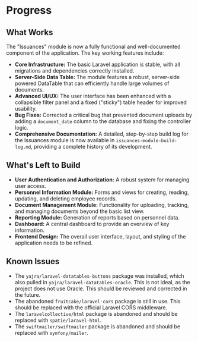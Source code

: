# Progress

## What Works

The "Issuances" module is now a fully functional and well-documented component of the application. The key working features include:

- **Core Infrastructure:** The basic Laravel application is stable, with all migrations and dependencies correctly installed.
- **Server-Side Data Table:** The module features a robust, server-side powered DataTable that can efficiently handle large volumes of documents.
- **Advanced UI/UX:** The user interface has been enhanced with a collapsible filter panel and a fixed ("sticky") table header for improved usability.
- **Bug Fixes:** Corrected a critical bug that prevented document uploads by adding a `document_date` column to the database and fixing the controller logic.
- **Comprehensive Documentation:** A detailed, step-by-step build log for the Issuances module is now available in `issuances-module-build-log.md`, providing a complete history of its development.

## What's Left to Build

- **User Authentication and Authorization:** A robust system for managing user access.
- **Personnel Information Module:** Forms and views for creating, reading, updating, and deleting employee records.
- **Document Management Module:** Functionality for uploading, tracking, and managing documents beyond the basic list view.
- **Reporting Module:** Generation of reports based on personnel data.
- **Dashboard:** A central dashboard to provide an overview of key information.
- **Frontend Design:** The overall user interface, layout, and styling of the application needs to be refined.

## Known Issues

- The `yajra/laravel-datatables-buttons` package was installed, which also pulled in `yajra/laravel-datatables-oracle`. This is not ideal, as the project does not use Oracle. This should be reviewed and corrected in the future.
- The abandoned `fruitcake/laravel-cors` package is still in use. This should be replaced with the official Laravel CORS middleware.
- The `laravelcollective/html` package is abandoned and should be replaced with `spatie/laravel-html`.
- The `swiftmailer/swiftmailer` package is abandoned and should be replaced with `symfony/mailer`.
